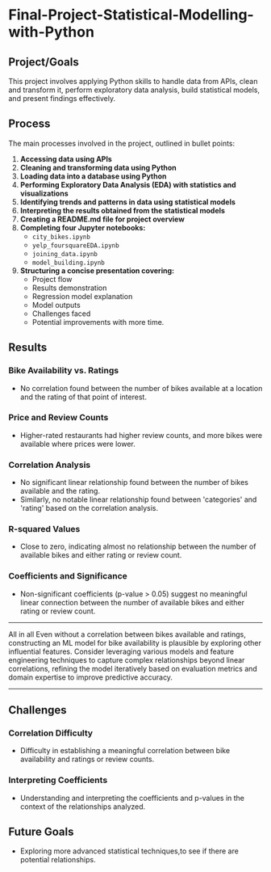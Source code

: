 # Final-Project-Statistical-Modelling-with-Python

## Project/Goals
This project involves applying Python skills to handle data from APIs, clean and transform it, perform exploratory data analysis, build statistical models, and present findings effectively.

## Process

The main processes involved in the project, outlined in bullet points:

1. **Accessing data using APIs**
2. **Cleaning and transforming data using Python**
3. **Loading data into a database using Python**
4. **Performing Exploratory Data Analysis (EDA) with statistics and visualizations**
5. **Identifying trends and patterns in data using statistical models**
6. **Interpreting the results obtained from the statistical models**
7. **Creating a README.md file for project overview**
8. **Completing four Jupyter notebooks:** 
   - `city_bikes.ipynb`
   - `yelp_foursquareEDA.ipynb`
   - `joining_data.ipynb`
   - `model_building.ipynb`
9. **Structuring a concise presentation covering:**
   - Project flow
   - Results demonstration
   - Regression model explanation
   - Model outputs
   - Challenges faced
   - Potential improvements with more time.



## Results
### Bike Availability vs. Ratings
- No correlation found between the number of bikes available at a location and the rating of that point of interest.

### Price and Review Counts
- Higher-rated restaurants had higher review counts, and more bikes were available where prices were lower.

### Correlation Analysis
- No significant linear relationship found between the number of bikes available and the rating.
- Similarly, no notable linear relationship found between 'categories' and 'rating' based on the correlation analysis.

### R-squared Values
- Close to zero, indicating almost no relationship between the number of available bikes and either rating or review count.

### Coefficients and Significance
- Non-significant coefficients (p-value > 0.05) suggest no meaningful linear connection between the number of available bikes and either rating or review count.

____________________________________________________________________________________________________________________________________________________________________________________________________
All in all Even without a correlation between bikes available and ratings, constructing an ML model for bike availability is plausible by exploring other influential features. Consider leveraging various models and feature engineering techniques to capture complex relationships beyond linear correlations, refining the model iteratively based on evaluation metrics and domain expertise to improve predictive accuracy.
_____________________________________________________________________________________________________________________________________________________________________________________________________


## Challenges 
### Correlation Difficulty
- Difficulty in establishing a meaningful correlation between bike availability and ratings or review counts.

### Interpreting Coefficients
- Understanding and interpreting the coefficients and p-values in the context of the relationships analyzed.

## Future Goals
- Exploring more advanced statistical techniques,to see if there are potential relationships. 



